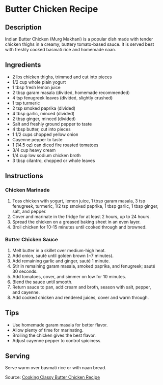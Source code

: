 # Butter Chicken Recipe

## Description
Indian Butter Chicken (Murg Makhani) is a popular dish made with tender chicken thighs in a creamy, buttery tomato-based sauce. It is served best with freshly cooked basmati rice and homemade naan.

## Ingredients
- 2 lbs chicken thighs, trimmed and cut into pieces
- 1/2 cup whole plain yogurt
- 1 tbsp fresh lemon juice
- 2 tbsp garam masala (divided, homemade recommended)
- 4 tsp fenugreek leaves (divided, slightly crushed)
- 1 tsp turmeric
- 2 tsp smoked paprika (divided)
- 4 tbsp garlic, minced (divided)
- 2 tbsp ginger, minced (divided)
- Salt and freshly ground pepper to taste
- 4 tbsp butter, cut into pieces
- 1 1/2 cups chopped yellow onion
- Cayenne pepper to taste
- 1 (14.5 oz) can diced fire roasted tomatoes
- 3/4 cup heavy cream
- 1/4 cup low sodium chicken broth
- 3 tbsp cilantro, chopped or whole leaves

## Instructions
### Chicken Marinade
1. Toss chicken with yogurt, lemon juice, 1 tbsp garam masala, 3 tsp fenugreek, turmeric, 1/2 tsp smoked paprika, 1 tbsp garlic, 1 tbsp ginger, salt, and pepper.
2. Cover and marinate in the fridge for at least 2 hours, up to 24 hours.
3. Spread the chicken on a greased baking sheet in an even layer.
4. Broil chicken for 10-15 minutes until cooked through and browned.

### Butter Chicken Sauce
1. Melt butter in a skillet over medium-high heat.
2. Add onion, sauté until golden brown (~7 minutes).
3. Add remaining garlic and ginger, sauté 1 minute.
4. Stir in remaining garam masala, smoked paprika, and fenugreek; sauté 30 seconds.
5. Add tomatoes, cover, and simmer on low for 10 minutes.
6. Blend the sauce until smooth.
7. Return sauce to pan, add cream and broth, season with salt, pepper, and cayenne.
8. Add cooked chicken and rendered juices, cover and warm through.

## Tips
- Use homemade garam masala for better flavor.
- Allow plenty of time for marinating.
- Broiling the chicken gives the best flavor.
- Adjust cayenne pepper to control spiciness.

## Serving
Serve warm over basmati rice or with naan bread.

Source: [Cooking Classy Butter Chicken Recipe](https://www.cookingclassy.com/butter-chicken/)
